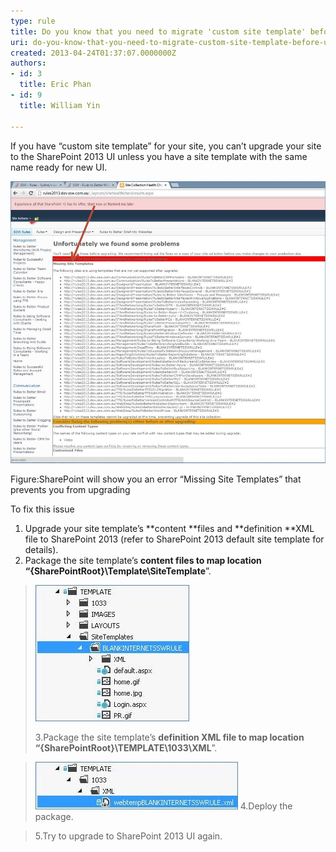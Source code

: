 ```yaml
---
type: rule
title: Do you know that you need to migrate 'custom site template' before upgrade to SharePoint 2013 UI?
uri: do-you-know-that-you-need-to-migrate-custom-site-template-before-upgrade-to-sharepoint-2013-ui
created: 2013-04-24T01:37:07.0000000Z
authors:
- id: 3
  title: Eric Phan
- id: 9
  title: William Yin

---
```


 
If you have “custom site template” for  your site, you can’t upgrade your site to the SharePoint 2013 UI unless you have a site template with the same name ready for new UI.

![missingSiteTemplateError.jpg](missingSiteTemplateError.jpg)

Figure:SharePoint will show you an error “Missing Site Templates” that prevents you from upgrading
 
​To fix this issue

1. Upgrade your site template’s **content **files and **definition **XML file to SharePoint 2013 (refer to SharePoint 2013 default site template for details).
2. Package the site template’s **content **files to map location “**{SharePointRoot}\Template\SiteTemplate**”.




> ![siteTemplateStructure.jpg](siteTemplateStructure.jpg) 
> 
> 3.Package the site template’s **definition **XML file to map location “**{SharePointRoot}\TEMPLATE\1033\XML**”.






> ![siteTemplateDefinitionFile.jpg](siteTemplateDefinitionFile.jpg)
> 4.Deploy the package.



> 5.Try to upgrade to SharePoint 2013 UI again.




